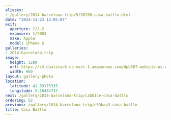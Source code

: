 ```yaml
---
aliases:
- /gallery/2014-barcelona-trip/5f38150-casa-batllo.html
date: "2014-11-23 13:05:04"
exif:
  aperture: f/2.2
  exposure: 1/2083
  make: Apple
  model: iPhone 6
galleries:
- 2014-barcelona-trip
image:
  height: 1280
  url: https://s3.dualstack.us-east-1.amazonaws.com/dpb587-website-us-east-1/asset/gallery/2014-barcelona-trip/5f38150-casa-batllo~1280.jpg
  width: 960
layout: gallery-photo
location:
  latitude: 41.39175333
  longitude: 2.16484717
next: /gallery/2014-barcelona-trip/c3bb1ce-casa-batllo
ordering: 52
previous: /gallery/2014-barcelona-trip/c53baa3-casa-batllo
title: Casa Batlló
---
```

